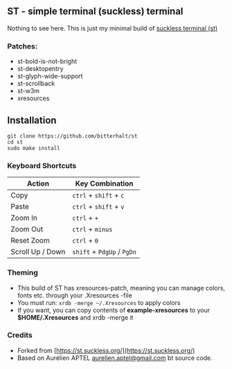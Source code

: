 ## ST - simple terminal (suckless) terminal

Nothing to see here. This is just my minimal build of [suckless terminal (st)](https://st.suckless.org/)

### Patches:
* st-bold-is-not-bright
* st-desktopentry
* st-glyph-wide-support
* st-scrollback
* st-w3m
* xresources

## Installation
```
git clone https://github.com/bitterhalt/st
cd st
sudo make install
```
### Keyboard Shortcuts
Action      | Key Combination
---         | ---
Copy        | `ctrl` + `shift` + `c`
Paste       | `ctrl` + `shift` + `v`
Zoom In     | `ctrl` + `+`
Zoom Out    | `ctrl` + `minus`
Reset Zoom  | `ctrl` + `0`
Scroll Up / Down      | `shift` + `PdgUp` / `PgDn`

### Theming
* This build of ST has xresources-patch, meaning you can manage colors, fonts etc. through your .Xresources -file
* You must run: ```xrdb -merge ~/.Xresources``` to apply colors
* If you want, you can copy contents of **example-xresources** to your **$HOME/.Xresources** and xrdb -merge it 


### Credits

* Forked from [https://st.suckless.org/](https://st.suckless.org/)
* Based on Aurélien APTEL aurelien.aptel@gmail.com bt source code.


